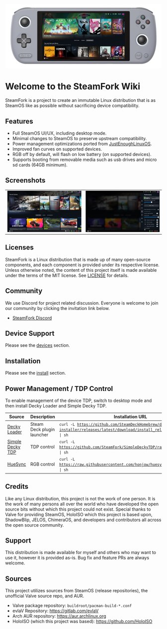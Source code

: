 <div class="preview-container">
  <img class="off-glb" src="_inc/images/preview.png"/>
</div>

# Welcome to the SteamFork Wiki

SteamFork is a project to create an immutable Linux distribution that is as SteamOS like as possible without sacrificing device compatibility.

## Features
* Full SteamOS UI/UX, including desktop mode.
* Minimal changes to SteamOS to preserve upstream compatibility.
* Power management optimizations ported from [JustEnoughLinuxOS](https://github.com/JustEnoughLinuxOS).
* Improved fan curves on supported devices.
* RGB off by default, will flash on low battery (on supported devices).
* Supports booting from removable media such as usb drives and micro sd cards (64GB minimum).

## Screenshots
<table>
  <tr>
    <td><img src="https://raw.githubusercontent.com/SteamFork/.github/main/profile/.images/20240609-max-1.jpg"/></td>
    <td><img src="https://raw.githubusercontent.com/SteamFork/.github/main/profile/.images/20240609-max-2.jpg"/></td>
  </tr>
</table>

## Licenses
SteamFork is a Linux distribution that is made up of many open-source components, and each component is provided under its respective license.  Unless otherwise noted, the content of this project itself is made available under the terms of the MIT license.  See [LICENSE](LICENSE) for details.

## Community
We use Discord for project related discussion.  Everyone is welcome to join our community by clicking the invitation link below.
* [SteamFork Discord](https://discord.gg/AQ5rtQstCf)

## Device Support

Please see the [devices](../devices) section.

## Installation

Please see the [install](../play/install) section.

## Power Management / TDP Control

To enable management of the device TDP, switch to desktop mode and then install Decky Loader and Simple Decky TDP.

| Source | Description | Installation URL |
| -- | -- | -- |
| [Decky Loader](https://github.com/SteamDeckHomebrew/decky-loader) | Steam Deck plugin launcher | <code>curl -L https://github.com/SteamDeckHomebrew/decky-installer/releases/latest/download/install_release.sh \| sh</code> |
| [Simple Decky TDP](https://github.com/SteamFork/SimpleDeckyTDP) | TDP control| <code>curl -L https://github.com/SteamFork/SimpleDeckyTDP/raw/main/install.sh \| sh</code> |
| [HueSync](https://github.com/honjow/HueSync) | RGB control| <code>curl -L https://raw.githubusercontent.com/honjow/huesync/main/install.sh \| sh</code> |

## Credits

Like any Linux distribution, this project is not the work of one person.  It is the work of many persons all over the world who have developed the open source bits without which this project could not exist.  Special thanks to Valve for providing SteamOS, HoloISO which this project is based upon, ShadowBlip, JELOS, ChimeraOS, and developers and contributors all across the open source community.

## Support
This distribution is made available for myself and others who may want to use it, however it is provided as-is.  Bug fix and feature PRs are always welcome.

## Sources
This project utilizes sources from SteamOS (release repositories), the unofficial Valve source repo, and AUR.

* Valve package repository: `buildroot/pacman-build-*.conf`
* evlaV Repository: https://gitlab.com/evlaV
* Arch AUR repository: https://aur.archlinux.org
* HoloISO (which this project was based): https://github.com/HoloISO
